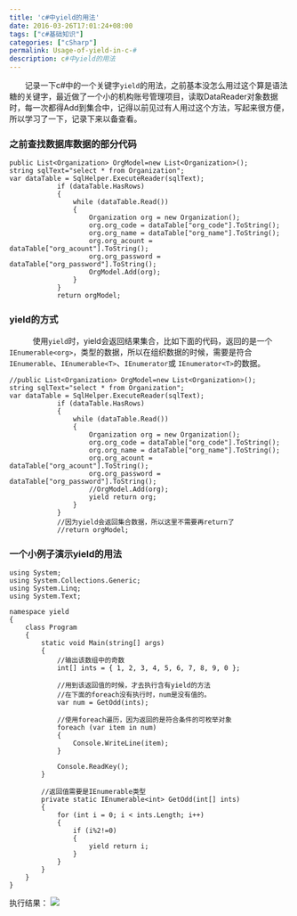 ```yaml
---
title: 'c#中yield的用法'
date: 2016-03-26T17:01:24+08:00
tags: ["c#基础知识"]
categories: ["cSharp"]
permalink: Usage-of-yield-in-c-#
description: c#中yield的用法
---
```

　　记录一下c#中的一个关键字`yield`的用法，之前基本没怎么用过这个算是语法糖的关键字，最近做了一个小的机构账号管理项目，读取DataReader对象数据时，每一次都得Add到集合中，记得以前见过有人用过这个方法，写起来很方便，所以学习了一下，记录下来以备查看。

### 之前查找数据库数据的部分代码
```
public List<Organization> OrgModel=new List<Organization>();
string sqlText="select * from Organization";
var dataTable = SqlHelper.ExecuteReader(sqlText);
            if (dataTable.HasRows)
            {
                while (dataTable.Read())
                {
                    Organization org = new Organization();
                    org.org_code = dataTable["org_code"].ToString();
                    org.org_name = dataTable["org_name"].ToString();
                    org.org_acount = dataTable["org_acount"].ToString();
                    org.org_password = dataTable["org_password"].ToString();
                    OrgModel.Add(org);
                }
            }
            return orgModel;
```
<!--more-->
### yield的方式
　　　使用`yield`时，yield会返回结果集合，比如下面的代码，返回的是一个`IEnumerable<org>`，类型的数据，所以在组织数据的时候，需要是符合`IEnumerable`、`IEnumerable<T>`、`IEnumerator`或 `IEnumerator<T>`的数据。
```
//public List<Organization> OrgModel=new List<Organization>();
string sqlText="select * from Organization";
var dataTable = SqlHelper.ExecuteReader(sqlText);
            if (dataTable.HasRows)
            {
                while (dataTable.Read())
                {
                    Organization org = new Organization();
                    org.org_code = dataTable["org_code"].ToString();
                    org.org_name = dataTable["org_name"].ToString();
                    org.org_acount = dataTable["org_acount"].ToString();
                    org.org_password = dataTable["org_password"].ToString();
                    //OrgModel.Add(org);
                    yield return org;
                }
            }
            //因为yield会返回集合数据，所以这里不需要再return了
            //return orgModel;
```


### 一个小例子演示yield的用法
```
using System;
using System.Collections.Generic;
using System.Linq;
using System.Text;

namespace yield
{
    class Program
    {
        static void Main(string[] args)
        {
            //输出该数组中的奇数
            int[] ints = { 1, 2, 3, 4, 5, 6, 7, 8, 9, 0 };

            //用到该返回值的时候，才去执行含有yield的方法
            //在下面的foreach没有执行时，num是没有值的。
            var num = GetOdd(ints);

            //使用foreach遍历，因为返回的是符合条件的可枚举对象
            foreach (var item in num)
            {
                Console.WriteLine(item);
            }
            
            Console.ReadKey();
        }

        //返回值需要是IEnumerable类型
        private static IEnumerable<int> GetOdd(int[] ints)
        {
            for (int i = 0; i < ints.Length; i++)
            {
                if (i%2!=0)
                {
                    yield return i;
                }
            }
        }
    }
}
```
执行结果：
![](http://ww1.sinaimg.cn/mw690/c55a7aeegw1f2adypz1s8j20rp0g7wfd.jpg)
